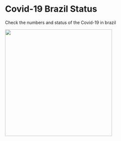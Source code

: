 # Covid-19 Brazil Status

Check the numbers and status of the Covid-19 in brazil

<img width="350" alt="" src="https://i.imgur.com/cy39TlN.png">

